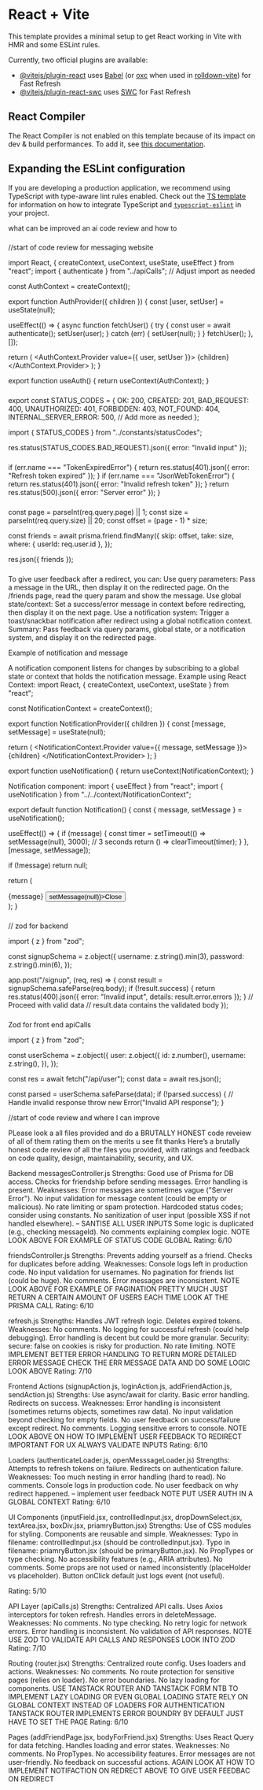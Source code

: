 # React + Vite

This template provides a minimal setup to get React working in Vite with HMR and some ESLint rules.

Currently, two official plugins are available:

- [@vitejs/plugin-react](https://github.com/vitejs/vite-plugin-react/blob/main/packages/plugin-react) uses [Babel](https://babeljs.io/) (or [oxc](https://oxc.rs) when used in [rolldown-vite](https://vite.dev/guide/rolldown)) for Fast Refresh
- [@vitejs/plugin-react-swc](https://github.com/vitejs/vite-plugin-react/blob/main/packages/plugin-react-swc) uses [SWC](https://swc.rs/) for Fast Refresh

## React Compiler

The React Compiler is not enabled on this template because of its impact on dev & build performances. To add it, see [this documentation](https://react.dev/learn/react-compiler/installation).

## Expanding the ESLint configuration

If you are developing a production application, we recommend using TypeScript with type-aware lint rules enabled. Check out the [TS template](https://github.com/vitejs/vite/tree/main/packages/create-vite/template-react-ts) for information on how to integrate TypeScript and [`typescript-eslint`](https://typescript-eslint.io) in your project.

what can be improved an ai code review and how to

###

//start of code review for messaging website

import React, { createContext, useContext, useState, useEffect } from "react";
import { authenticate } from "../apiCalls"; // Adjust import as needed

const AuthContext = createContext();

export function AuthProvider({ children }) {
const [user, setUser] = useState(null);

useEffect(() => {
async function fetchUser() {
try {
const user = await authenticate();
setUser(user);
} catch (err) {
setUser(null);
}
}
fetchUser();
}, []);

return (
<AuthContext.Provider value={{ user, setUser }}>
{children}
</AuthContext.Provider>
);
}

export function useAuth() {
return useContext(AuthContext);
}

###

export const STATUS_CODES = {
OK: 200,
CREATED: 201,
BAD_REQUEST: 400,
UNAUTHORIZED: 401,
FORBIDDEN: 403,
NOT_FOUND: 404,
INTERNAL_SERVER_ERROR: 500,
// Add more as needed
};

import { STATUS_CODES } from "../constants/statusCodes";

res.status(STATUS_CODES.BAD_REQUEST).json({ error: "Invalid input" });

###

if (err.name === "TokenExpiredError") {
return res.status(401).json({ error: "Refresh token expired" });
}
if (err.name === "JsonWebTokenError") {
return res.status(401).json({ error: "Invalid refresh token" });
}
return res.status(500).json({ error: "Server error" });
}

###

const page = parseInt(req.query.page) || 1;
const size = parseInt(req.query.size) || 20;
const offset = (page - 1) \* size;

const friends = await prisma.friend.findMany({
skip: offset,
take: size,
where: { userId: req.user.id },
});

res.json({ friends });

###

To give user feedback after a redirect, you can:
Use query parameters:
Pass a message in the URL, then display it on the redirected page.
On the /friends page, read the query param and show the message.
Use global state/context:
Set a success/error message in context before redirecting, then display it on the next page.
Use a notification system:
Trigger a toast/snackbar notification after redirect using a global notification context.
Summary:
Pass feedback via query params, global state, or a notification system, and display it on the redirected page.

Example of notification and message

A notification component listens for changes by subscribing to a global state or context that holds the notification message.
Example using React Context:
import React, { createContext, useContext, useState } from "react";

const NotificationContext = createContext();

export function NotificationProvider({ children }) {
const [message, setMessage] = useState(null);

return (
<NotificationContext.Provider value={{ message, setMessage }}>
{children}
</NotificationContext.Provider>
);
}

export function useNotification() {
return useContext(NotificationContext);
}

Notification component:
import { useEffect } from "react";
import { useNotification } from "../../context/NotificationContext";

export default function Notification() {
const { message, setMessage } = useNotification();

useEffect(() => {
if (message) {
const timer = setTimeout(() => setMessage(null), 3000); // 3 seconds
return () => clearTimeout(timer);
}
}, [message, setMessage]);

if (!message) return null;

return (
<div className="notification">
{message}
<button onClick={() => setMessage(null)}>Close</button>
</div>
);
}

###

// zod for backend

import { z } from "zod";

const signupSchema = z.object({
username: z.string().min(3),
password: z.string().min(6),
});

app.post("/signup", (req, res) => {
const result = signupSchema.safeParse(req.body);
if (!result.success) {
return res.status(400).json({ error: "Invalid input", details: result.error.errors });
}
// Proceed with valid data
// result.data contains the validated body
});

###

Zod for front end apiCalls

import { z } from "zod";

const userSchema = z.object({
user: z.object({
id: z.number(),
username: z.string(),
}),
});

const res = await fetch("/api/user");
const data = await res.json();

const parsed = userSchema.safeParse(data);
if (!parsed.success) {
// Handle invalid response
throw new Error("Invalid API response");
}

//start of code review and where I can improve

PLease look a all files provided and do a BRUTALLY HONEST code reveiew of all of them rating them on the merits u see fit thanks
Here’s a brutally honest code review of all the files you provided, with ratings and feedback on code quality, design, maintainability, security, and UX.

Backend
messagesController.js
Strengths:
Good use of Prisma for DB access.
Checks for friendship before sending messages.
Error handling is present.
Weaknesses:
Error messages are sometimes vague ("Server Error").
No input validation for message content (could be empty or malicious).
No rate limiting or spam protection.
Hardcoded status codes; consider using constants.
No sanitization of user input (possible XSS if not handled elsewhere). – SANTISE ALL USER INPUTS
Some logic is duplicated (e.g., checking messageId).
No comments explaining complex logic.
NOTE LOOK ABOVE FOR EXAMPLE OF STATUS CODE GLOBAL
Rating: 6/10

friendsController.js
Strengths:
Prevents adding yourself as a friend.
Checks for duplicates before adding.
Weaknesses:
Console logs left in production code.
No input validation for usernames.
No pagination for friends list (could be huge).
No comments.
Error messages are inconsistent.
NOTE LOOK ABOVE FOR EXAMPLE OF PAGINATION PRETTY MUCH JUST RETURN A CERTAIN AMOUNT OF USERS EACH TIME LOOK AT THE PRISMA CALL
Rating: 6/10

refresh.js
Strengths:
Handles JWT refresh logic.
Deletes expired tokens.
Weaknesses:
No comments.
No logging for successful refresh (could help debugging).
Error handling is decent but could be more granular.
Security: secure: false on cookies is risky for production.
No rate limiting.
NOTE IMPLEMENT BETTER ERROR HANDLING TO RETURN MORE DETAILED ERROR MESSAGE CHECK THE ERR MESSAGE DATA AND DO SOME LOGIC LOOK ABOVE
Rating: 7/10

Frontend
Actions (signupAction.js, loginAction.js, addFriendAction.js, sendAction.js)
Strengths:
Use async/await for clarity.
Basic error handling.
Redirects on success.
Weaknesses:
Error handling is inconsistent (sometimes returns objects, sometimes raw data).
No input validation beyond checking for empty fields.
No user feedback on success/failure except redirect.
No comments.
Logging sensitive errors to console.
NOTE LOOK ABOVE ON HOW TO IMPLEMENT USER FEEDBACK TO REDIRECT IMPORTANT FOR UX ALWAYS VALIDATE INPUTS
Rating: 6/10

Loaders (authenticateLoader.js, openMesssageLoader.js)
Strengths:
Attempts to refresh tokens on failure.
Redirects on authentication failure.
Weaknesses:
Too much nesting in error handling (hard to read).
No comments.
Console logs in production code.
No user feedback on why redirect happened. – implement user feedback
NOTE PUT USER AUTH IN A GLOBAL CONTEXT
Rating: 6/10

UI Components (inputField.jsx, controllledInput.jsx, dropDownSelect.jsx, textArea.jsx, boxDiv.jsx, priamryButton.jsx)
Strengths:
Use of CSS modules for styling.
Components are reusable and simple.
Weaknesses:
Typo in filename: controllledInput.jsx (should be controlledInput.jsx).
Typo in filename: priamryButton.jsx (should be primaryButton.jsx).
No PropTypes or type checking.
No accessibility features (e.g., ARIA attributes).
No comments.
Some props are not used or named inconsistently (placeHolder vs placeholder).
Button onClick default just logs event (not useful).

Rating: 5/10

API Layer (apiCalls.js)
Strengths:
Centralized API calls.
Uses Axios interceptors for token refresh.
Handles errors in deleteMessage.
Weaknesses:
No comments.
No type checking.
No retry logic for network errors.
Error handling is inconsistent.
No validation of API responses.
NOTE USE ZOD TO VALIDATE API CALLS AND RESPONSES LOOK INTO ZOD
Rating: 7/10

Routing (router.jsx)
Strengths:
Centralized route config.
Uses loaders and actions.
Weaknesses:
No comments.
No route protection for sensitive pages (relies on loader).
No error boundaries.
No lazy loading for components.
USE TANSTACK ROUTER AND TANSTACK FORM NTB TO IMPLEMENT LAZY LOADING OR EVEN GLOBAL LOADING STATE RELY ON GLOBAL CONTEXT INSTEAD OF LOADERS FOR AUTHENTICATION TANSTACK ROUTER IMPLEMENTS ERROR BOUNDRY BY DEFAULT JUST HAVE TO SET THE PAGE
Rating: 6/10

Pages (addFriendPage.jsx, bodyForFriend.jsx)
Strengths:
Uses React Query for data fetching.
Handles loading and error states.
Weaknesses:
No comments.
No PropTypes.
No accessibility features.
Error messages are not user-friendly.
No feedback on successful actions.
AGAIN LOOK AT HOW TO IMPLEMENT NOTIFACTION ON REDRECT ABOVE TO GIVE USER FEEDBAC ON REDIRECT
